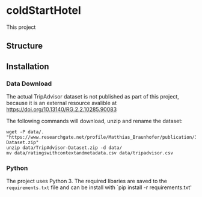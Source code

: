 # coldStartHotel

This project 

## Structure

## Installation

### Data Download
The actual TripAdvisor dataset is not published as part of this project, because it is an external resource avalible at https://doi.org/10.13140/RG.2.2.10285.90083

The following commands will download, unzip and rename the dataset: 
```
wget -P data/. "https://www.researchgate.net/profile/Matthias_Braunhofer/publication/308968574_TripAdvisor_Dataset/data/57fb7b7008ae91deaa685237/TripAdvisor-Dataset.zip"
unzip data/TripAdvisor-Dataset.zip -d data/
mv data/ratingswithcontextandmetadata.csv data/tripadvisor.csv
```

### Python
The project uses Python 3. The required libaries are saved to the `requirements.txt` file and can be install with `pip install -r requirements.txt'  
